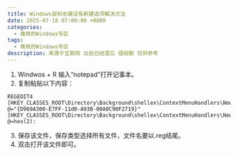 ```yaml
---
title: Windows鼠标右键没有新建选项解决方法
date: 2025-07-18 07:00:00 +0800
categories:
  - 难用的Windows专区
tags:
  - 难用的Windows专区
description: 来源于互联网 出处已经遗忘 侵权删 仅供参考
---
```


1. Windwos + R 输入“notepad”打开记事本。
2. 复制粘贴以下内容：


```
REGEDIT4
[HKEY_CLASSES_ROOT\Directory\Background\shellex\ContextMenuHandlers\New]
@="{D969A300-E7FF-11d0-A93B-00A0C90F2719}"
[HKEY_CLASSES_ROOT\Directory\Background\shellex\ContextMenuHandlers\New\command]
@=hex(2):
```


3. 保存该文件，保存类型选择所有文件，文件名要以.reg结尾。
4. 双击打开该文件即可。
